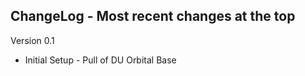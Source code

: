 ## ChangeLog - Most recent changes at the top

Version 0.1
- Initial Setup - Pull of DU Orbital Base
